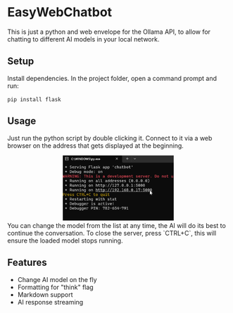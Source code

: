 # EasyWebChatbot
This is just a python and web envelope for the Ollama API, to allow for chatting to different AI models in your local network.

## Setup
Install dependencies.
In the project folder, open a command prompt and run:
```
pip install flask
```

## Usage
Just run the python script by double clicking it.
Connect to it via a web browser on the address that gets displayed at the beginning.
<div align="center">
    <img src="Screenshot%202025-02-01%20103553.png" width="50%" alt="Screenshot">
</div>
You can change the model from the list at any time, the AI will do its best to continue the conversation.
To close the server, press `CTRL+C`, this will ensure the loaded model stops running.

## Features
- Change AI model on the fly
- Formatting for "think" flag
- Markdown support
- AI response streaming